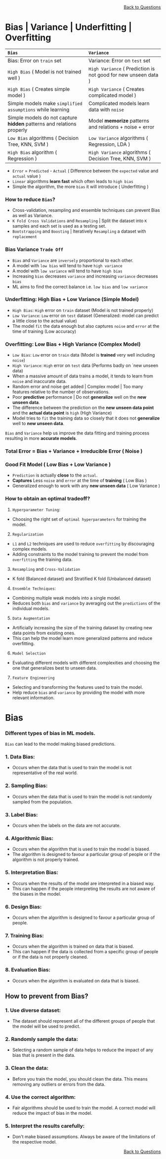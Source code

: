 <p align='right'><a align="right" href="https://github.com/KIRANKUMAR7296/Library/blob/main/Interview.md">Back to Questions</a></p>

# Bias | Variance | Underfitting | Overfitting

`Bias` | `Variance`
:--- | :---
Bias: Error on `train` set | Variance: Error on `test` set
`High Bias` ( Model is not trained well ) | `High Variance` ( Prediction is not good for new unseen data )
`High Bias` ( Creates simple model ) | `High Variance` ( Creates complicated model )
Simple models make `simplified assumptions` while learning | Complicated models learn data with `noise`
Simple models do not capture **hidden** patterns and relations properly | Model **memorize** patterns and relations + noise + error
`Low Bias` algorithms ( Decision Tree, KNN, SVM ) | `Low Variance` algorithms ( Regression, LDA )
`High Bias` algorithm ( Regression ) | `High Variance` algorithms ( Decision Tree, KNN, SVM ) 

- `Error` = `Predicted` - `Actual` ( Difference between the `expected` value and `actual` value )
- `Linear` algorithms **learn fast** which often leads to `high bias`
- Simple the algorithm, the more `bias` it will introduce ( Underfitting )

### How to reduce `Bias`?
- Cross-validation, resampling and ensemble techniques can prevent Bias as well as Variance.
- `K Fold Cross Validations` and `Resampling` | Split the dataset into `K` samples and each set is used as a testing set.
- `Bootstrapping` and `Boosting` | Iteratively `Resampling` a dataset with `replacement`

### Bias Variance `Trade Off`

- `Bias` and `Variance` are `inversely` proportional to each other.
-  A model with `low bias` will tend to have `high variance`
-  A model with `low variance` will tend to have `high bias`
- Increasing `bias` decreases `variance` and increasing `variance` decreases `bias`
- ML aims to find the correct balance i.e. `low bias` and `low variance`

### **Underfitting: High Bias + Low Variance (Simple Model)**
- `High Bias`: `High` error on `train` dataset (Model is not trained properly)
- `Low Variance`: `Low` error on `test` dataset (Generalized: model can predict a little close to the actual value)
- The model `fit` the data enough but also captures `noise` and `error` at the time of training (Low accuracy)

### **Overfitting: Low Bias + High Variance (Complex Model)**
- `Low Bias`: `Low` error on `train` data (Model is **trained** very well including `noise`)
- `High Variance`: `High` error on `test` data (Performs badly on `new unseen data)
- When a massive amount of data trains a model, it tends to learn from `noise` and inaccurate data.
- Random error and noise get added | Complex model | Too many features relative to the number of observations.
- Poor **predictive** performance | Do not **generalize** well on the **new unseen data**.
- The difference between the prediction on the **new unseen data point** and the **actual data point** is `high` (High Variance)
- Model tries to `fit` the training data so closely that it does not **generalize** well to **new unseen data**.

`Bias` and `Variance` help us improve the data fitting and training process resulting in more **accurate models**.

### Total Error = Bias + Variance + Irreducible Error ( Noise )

### Good Fit Model ( Low Bias + Low Variance )
- `Prediction` is actually **close** to the `actual`.
- **Captures** Less `noise` and `error` at the time of **training** ( Low Bias )
- Generalized enough to work with any **new unseen data** ( Low Variance ) 

### How to obtain an optimal tradeoff?

1. `Hyperparameter Tuning`:
- Choosing the right set of `optimal hyperparameters` for training the model.

2. `Regularization`
- `L1` and `L2` techniques are used to reduce `overfitting` by discouraging complex models.
- Adding constraints to the model training to prevent the model from `overfitting` the training data. 

3. `Resampling` and `Cross-Validation`
- K fold (Balanced dataset) and Stratified K fold (Unbalanced dataset)

4. `Ensemble Techniques`:
- Combining multiple weak models into a single model.
- Reduces both `bias` and `variance` by averaging out the `predictions` of the individual models.

5. `Data Augmentation`
- Artificially increasing the size of the training dataset by creating new data points from existing ones.
- This can help the model learn more generalized patterns and reduce overfitting.

6. `Model Selection`
- Evaluating different models with different complexities and choosing the one that generalizes best to unseen data.

7. `Feature Engineering`
- Selecting and transforming the features used to train the model. 
- Help reduce `bias` and `variance` by providing the model with more relevant information.

# Bias

### Different types of bias in ML models.

`Bias` can lead to the model making biased predictions.

### 1. Data Bias: 
- Occurs when the data that is used to train the model is not representative of the real world.

### 2. Sampling Bias:
- Occurs when the data that is used to train the model is not randomly sampled from the population.

### 3. Label Bias:
- Occurs when the labels on the data are not accurate.

### 4. Algorithmic Bias:
- Occurs when the algorithm that is used to train the model is biased.
- The algorithm is designed to favour a particular group of people or if the algorithm is not properly trained.

### 5. Interpretation Bias:
- Occurs when the results of the model are interpreted in a biased way.
- This can happen if the people interpreting the results are not aware of the biases in the model.

### 6. Design Bias:
- Occurs when the algorithm is designed to favour a particular group of people.

### 7. Training Bias:
- Occurs when the algorithm is trained on data that is biased.
- This can happen if the data is collected from a specific group of people or if the data is not properly cleaned.

### 8. Evaluation Bias:
- Occurs when the algorithm is evaluated on data that is biased.

## How to prevent from Bias?

### 1. Use diverse dataset:
- The dataset should represent all of the different groups of people that the model will be used to predict.

### 2. Randomly sample the data:
- Selecting a random sample of data helps to reduce the impact of any bias that is present in the data.

### 3. Clean the data:
- Before you train the model, you should clean the data. This means removing any outliers or errors from the data.

### 4. Use the correct algorithm:
- Fair algorithms should be used to train the model. A correct model will reduce the impact of bias in the model.

### 5. Interpret the results carefully:
- Don't make biased assumptions. Always be aware of the limitations of the respective model.

<p align='right'><a align="right" href="https://github.com/KIRANKUMAR7296/Library/blob/main/Interview.md">Back to Questions</a></p>
